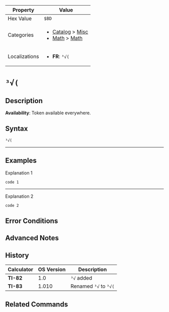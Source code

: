 | Property      | Value |
|---------------|-------|
| Hex Value     | `$BD`|
| Categories    | <ul><li>[Catalog](<../categories/Catalog.md>) > [Misc](<../categories/Catalog.md#Misc>)</li><li>[Math](<../categories/Math.md>) > [Math](<../categories/Math.md#Math>)</li></ul> |
| Localizations | <ul><li><b>FR</b>: `³√(`</li></ul> |

# `³√(`

## Description



<b>Availability</b>: Token available everywhere.

## Syntax
`³√(`

<hr>

## Examples

Explanation 1
```ti-basic
code 1
```
---
Explanation 2
```ti-basic
code 2
```

## Error Conditions


## Advanced Notes


## History
| Calculator | OS Version | Description |
|------------|------------|-------------|
| <b>TI-82</b> | 1.0 | `³√` added |
| <b>TI-83</b> | 1.010 | Renamed `³√` to `³√(`

## Related Commands

